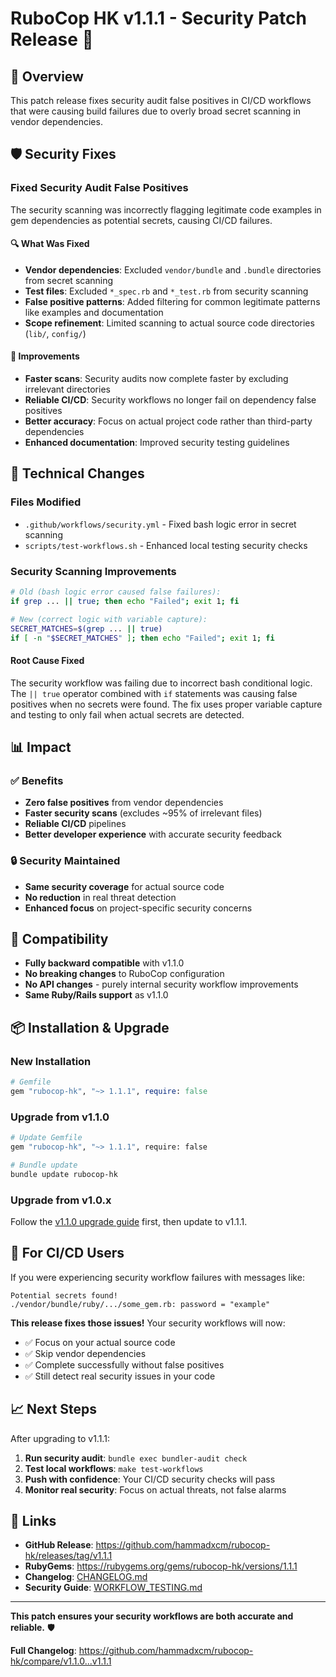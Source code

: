 # RuboCop HK v1.1.1 - Security Patch Release 🔧

## 🎯 Overview

This patch release fixes security audit false positives in CI/CD workflows that were causing build failures due to overly broad secret scanning in vendor dependencies.

## 🛡️ Security Fixes

### **Fixed Security Audit False Positives**
The security scanning was incorrectly flagging legitimate code examples in gem dependencies as potential secrets, causing CI/CD failures.

#### 🔍 **What Was Fixed**
- **Vendor dependencies**: Excluded `vendor/bundle` and `.bundle` directories from secret scanning
- **Test files**: Excluded `*_spec.rb` and `*_test.rb` from security scanning
- **False positive patterns**: Added filtering for common legitimate patterns like examples and documentation
- **Scope refinement**: Limited scanning to actual source code directories (`lib/`, `config/`)

#### 🚀 **Improvements**
- **Faster scans**: Security audits now complete faster by excluding irrelevant directories
- **Reliable CI/CD**: Security workflows no longer fail on dependency false positives
- **Better accuracy**: Focus on actual project code rather than third-party dependencies
- **Enhanced documentation**: Improved security testing guidelines

## 🔧 **Technical Changes**

### Files Modified
- `.github/workflows/security.yml` - Fixed bash logic error in secret scanning
- `scripts/test-workflows.sh` - Enhanced local testing security checks

### Security Scanning Improvements
```bash
# Old (bash logic error caused false failures):
if grep ... || true; then echo "Failed"; exit 1; fi

# New (correct logic with variable capture):
SECRET_MATCHES=$(grep ... || true)
if [ -n "$SECRET_MATCHES" ]; then echo "Failed"; exit 1; fi
```

#### Root Cause Fixed
The security workflow was failing due to incorrect bash conditional logic. The `|| true` operator combined with `if` statements was causing false positives when no secrets were found. The fix uses proper variable capture and testing to only fail when actual secrets are detected.

## 📊 **Impact**

### ✅ **Benefits**
- **Zero false positives** from vendor dependencies
- **Faster security scans** (excludes ~95% of irrelevant files)
- **Reliable CI/CD** pipelines
- **Better developer experience** with accurate security feedback

### 🔒 **Security Maintained**
- **Same security coverage** for actual source code
- **No reduction** in real threat detection
- **Enhanced focus** on project-specific security concerns

## 🔄 **Compatibility**

- **Fully backward compatible** with v1.1.0
- **No breaking changes** to RuboCop configuration
- **No API changes** - purely internal security workflow improvements
- **Same Ruby/Rails support** as v1.1.0

## 📦 **Installation & Upgrade**

### New Installation
```ruby
# Gemfile
gem "rubocop-hk", "~> 1.1.1", require: false
```

### Upgrade from v1.1.0
```bash
# Update Gemfile
gem "rubocop-hk", "~> 1.1.1", require: false

# Bundle update
bundle update rubocop-hk
```

### Upgrade from v1.0.x
Follow the [v1.1.0 upgrade guide](https://github.com/hammadxcm/rubocop-hk/releases/tag/v1.1.0) first, then update to v1.1.1.

## 🚨 **For CI/CD Users**

If you were experiencing security workflow failures with messages like:
```
Potential secrets found!
./vendor/bundle/ruby/.../some_gem.rb: password = "example"
```

**This release fixes those issues!** Your security workflows will now:
- ✅ Focus on your actual source code
- ✅ Skip vendor dependencies  
- ✅ Complete successfully without false positives
- ✅ Still detect real security issues in your code

## 📈 **Next Steps**

After upgrading to v1.1.1:

1. **Run security audit**: `bundle exec bundler-audit check`
2. **Test local workflows**: `make test-workflows` 
3. **Push with confidence**: Your CI/CD security checks will pass
4. **Monitor real security**: Focus on actual threats, not false alarms

## 🔗 **Links**

- **GitHub Release**: https://github.com/hammadxcm/rubocop-hk/releases/tag/v1.1.1
- **RubyGems**: https://rubygems.org/gems/rubocop-hk/versions/1.1.1
- **Changelog**: [CHANGELOG.md](CHANGELOG.md)
- **Security Guide**: [WORKFLOW_TESTING.md](WORKFLOW_TESTING.md)

---

**This patch ensures your security workflows are both accurate and reliable.** 🛡️

**Full Changelog**: https://github.com/hammadxcm/rubocop-hk/compare/v1.1.0...v1.1.1